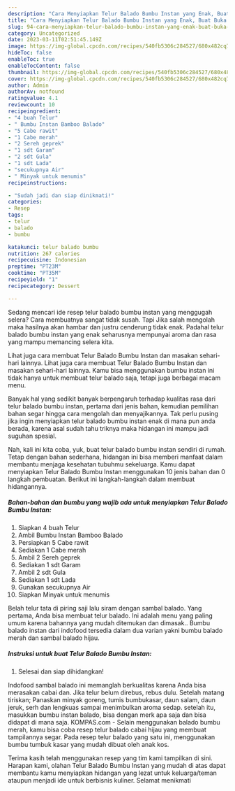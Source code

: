 ```yaml
---
description: "Cara Menyiapkan Telur Balado Bumbu Instan yang Enak, Buat Buka Puasa Menggugah Selera"
title: "Cara Menyiapkan Telur Balado Bumbu Instan yang Enak, Buat Buka Puasa Menggugah Selera"
slug: 94-cara-menyiapkan-telur-balado-bumbu-instan-yang-enak-buat-buka-puasa-menggugah-selera
category: Uncategorized
date: 2023-03-11T02:51:45.149Z
image: https://img-global.cpcdn.com/recipes/540fb5306c284527/680x482cq70/telur-balado-bumbu-instan-foto-resep-utama.jpg
hideToc: false
enableToc: true
enableTocContent: false
thumbnail: https://img-global.cpcdn.com/recipes/540fb5306c284527/680x482cq70/telur-balado-bumbu-instan-foto-resep-utama.jpg
cover: https://img-global.cpcdn.com/recipes/540fb5306c284527/680x482cq70/telur-balado-bumbu-instan-foto-resep-utama.jpg
author: Admin
authorAv: notfound
ratingvalue: 4.1
reviewcount: 10
recipeingredient:
- "4 buah Telur"
- " Bumbu Instan Bamboo Balado"
- "5 Cabe rawit"
- "1 Cabe merah"
- "2 Sereh geprek"
- "1 sdt Garam"
- "2 sdt Gula"
- "1 sdt Lada"
- "secukupnya Air"
- " Minyak untuk menumis"
recipeinstructions:

- "Sudah jadi dan siap dinikmati!"
categories:
- Resep
tags:
- telur
- balado
- bumbu

katakunci: telur balado bumbu 
nutrition: 267 calories
recipecuisine: Indonesian
preptime: "PT23M"
cooktime: "PT35M"
recipeyield: "1"
recipecategory: Dessert

---
```



Sedang mencari ide resep telur balado bumbu instan yang menggugah selera? Cara membuatnya sangat tidak susah. Tapi Jika salah mengolah maka hasilnya akan hambar dan justru cenderung tidak enak. Padahal telur balado bumbu instan yang enak seharusnya mempunyai aroma dan rasa yang mampu memancing selera kita.


Lihat juga cara membuat Telur Balado Bumbu Instan dan masakan sehari-hari lainnya. Lihat juga cara membuat Telur Balado Bumbu Instan dan masakan sehari-hari lainnya. Kamu bisa menggunakan bumbu instan ini tidak hanya untuk membuat telur balado saja, tetapi juga berbagai macam menu.

Banyak hal yang sedikit banyak berpengaruh terhadap kualitas rasa dari telur balado bumbu instan, pertama dari jenis bahan, kemudian pemilihan bahan segar hingga cara mengolah dan menyajikannya. Tak perlu pusing jika ingin menyiapkan telur balado bumbu instan enak di mana pun anda berada, karena asal sudah tahu triknya maka hidangan ini mampu jadi suguhan spesial.


Nah, kali ini kita coba, yuk, buat telur balado bumbu instan sendiri di rumah. Tetap dengan bahan sederhana, hidangan ini bisa memberi manfaat dalam membantu menjaga kesehatan tubuhmu sekeluarga. Kamu dapat menyiapkan Telur Balado Bumbu Instan menggunakan 10 jenis bahan dan 0 langkah pembuatan. Berikut ini langkah-langkah dalam membuat hidangannya.

<!--inarticleads1-->

##### Bahan-bahan dan bumbu yang wajib ada untuk menyiapkan Telur Balado Bumbu Instan:

1. Siapkan 4 buah Telur
1. Ambil  Bumbu Instan Bamboo Balado
1. Persiapkan 5 Cabe rawit
1. Sediakan 1 Cabe merah
1. Ambil 2 Sereh geprek
1. Sediakan 1 sdt Garam
1. Ambil 2 sdt Gula
1. Sediakan 1 sdt Lada
1. Gunakan secukupnya Air
1. Siapkan  Minyak untuk menumis


Belah telur tata di piring saji lalu siram dengan sambal balado. Yang pertama, Anda bisa membuat telur balado. Ini adalah menu yang paling umum karena bahannya yang mudah ditemukan dan dimasak.. Bumbu balado instan dari indofood tersedia dalam dua varian yakni bumbu balado merah dan sambal balado hijau. 

<!--inarticleads2-->

##### Instruksi untuk buat Telur Balado Bumbu Instan:


1. Selesai dan siap dihidangkan!

Indofood sambal balado ini memanglah berkualitas karena Anda bisa merasakan cabai dan. Jika telur belum direbus, rebus dulu. Setelah matang tiriskan; Panaskan minyak goreng, tumis bumbukasar, daun salam, daun jeruk, serh dan lengkuas sampai menimbulkan aroma sedap. setelah itu, masukkan bumbu instan balado, bisa dengan merk apa saja dan bisa didapat di mana saja. KOMPAS.com - Selain menggunakan balado bumbu merah, kamu bisa coba resep telur balado cabai hijau yang membuat tampilannya segar. Pada resep telur balado yang satu ini, menggunakan bumbu tumbuk kasar yang mudah dibuat oleh anak kos. 

Terima kasih telah menggunakan resep yang tim kami tampilkan di sini. Harapan kami, olahan Telur Balado Bumbu Instan yang mudah di atas dapat membantu kamu menyiapkan hidangan yang lezat untuk keluarga/teman ataupun menjadi ide untuk berbisnis kuliner. Selamat menikmati
